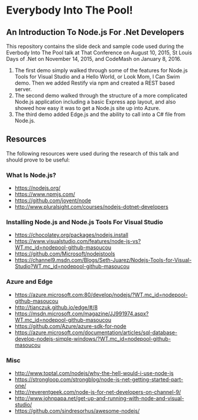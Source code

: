 # Everybody Into The Pool!

## An Introduction To Node.js For .Net Developers

This repository contains the slide deck and sample code used during the Everbody Into The Pool talk at That Conference on August 10, 2015, St Louis Days of .Net on November 14, 2015, and CodeMash on January 8, 2016.

1. The first demo simply walked through some of the features for Node.js Tools for Visual Studio and a Hello World, or Look Mom, I Can Swim demo. Then we added Restify via npm and created a REST based server.
2. The second demo walked through the structure of a more complicated Node.js application including a basic Express app layout, and also showed how easy it was to get a Node.js site up into Azure.
3. The third demo added Edge.js and the ability to call into a C# file from Node.js.

## Resources
The following resources were used during the research of this talk and should prove to be useful:

### What Is Node.js?
* https://nodejs.org/
* https://www.npmjs.com/
* https://github.com/joyent/node
* http://www.pluralsight.com/courses/nodejs-dotnet-developers

### Installing Node.js and Node.js Tools For Visual Studio
* https://chocolatey.org/packages/nodejs.install
* https://www.visualstudio.com/features/node-js-vs?WT.mc_id=nodepool-github-masoucou
* https://github.com/Microsoft/nodejstools
* https://channel9.msdn.com/Blogs/Seth-Juarez/Nodejs-Tools-for-Visual-Studio?WT.mc_id=nodepool-github-masoucou

### Azure and Edge
* https://azure.microsoft.com:80/develop/nodejs/?WT.mc_id=nodepool-github-masoucou
* http://tjanczuk.github.io/edge/#/8
* https://msdn.microsoft.com/magazine/JJ991974.aspx?WT.mc_id=nodepool-github-masoucou
* https://github.com/Azure/azure-sdk-for-node
* https://azure.microsoft.com/documentation/articles/sql-database-develop-nodejs-simple-windows/?WT.mc_id=nodepool-github-masoucou

### Misc
* http://www.toptal.com/nodejs/why-the-hell-would-i-use-node-js
* https://strongloop.com/strongblog/node-js-net-getting-started-part-one/
* http://reverentgeek.com/node-js-for-net-developers-on-channel-9/
* http://www.johnpapa.net/get-up-and-running-with-node-and-visual-studio/
* https://github.com/sindresorhus/awesome-nodejs/
